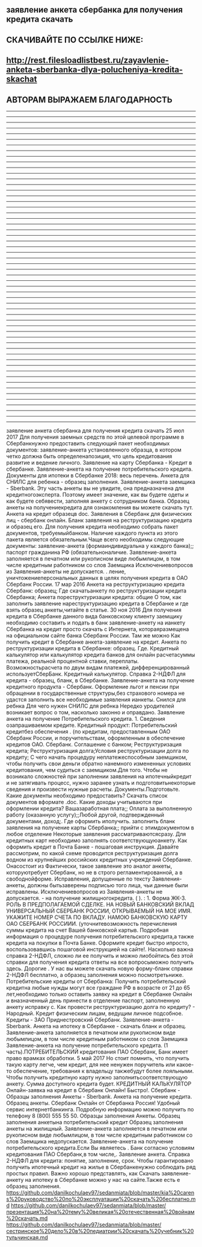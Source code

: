 заявление анкета сбербанка для получения кредита скачать
--------------------------------------------------
СКАЧИВАЙТЕ ПО ССЫЛКЕ НИЖЕ:
--------------------------------------------------
http://rest.filesloadlistbest.ru/zayavlenie-anketa-sberbanka-dlya-polucheniya-kredita-skachat
--------------------------------------------------
АВТОРАМ ВЫРАЖАЕМ БЛАГОДАРНОСТЬ
--------------------------------------------------
--------------------------------------------------
--------------------------------------------------
--------------------------------------------------
--------------------------------------------------
--------------------------------------------------
--------------------------------------------------
--------------------------------------------------
--------------------------------------------------
--------------------------------------------------
--------------------------------------------------
--------------------------------------------------
--------------------------------------------------
--------------------------------------------------
--------------------------------------------------
--------------------------------------------------
--------------------------------------------------
--------------------------------------------------
--------------------------------------------------
--------------------------------------------------
--------------------------------------------------
--------------------------------------------------
--------------------------------------------------
--------------------------------------------------
--------------------------------------------------
--------------------------------------------------
--------------------------------------------------
--------------------------------------------------
--------------------------------------------------
--------------------------------------------------
--------------------------------------------------
--------------------------------------------------
--------------------------------------------------
--------------------------------------------------
--------------------------------------------------
--------------------------------------------------
--------------------------------------------------
--------------------------------------------------
--------------------------------------------------
--------------------------------------------------
--------------------------------------------------
--------------------------------------------------
--------------------------------------------------
--------------------------------------------------
--------------------------------------------------
--------------------------------------------------
--------------------------------------------------
--------------------------------------------------
--------------------------------------------------
--------------------------------------------------
--------------------------------------------------
--------------------------------------------------
--------------------------------------------------
--------------------------------------------------
--------------------------------------------------
--------------------------------------------------
--------------------------------------------------
заявление анкета сбербанка для получения кредита скачать 25 июл 2017  Для получения заемных средств по этой целевой программе в Сбербанкнужно предоставить следующий пакет необходимых документов: заявление-анкета установленного образца, в котором четко должна быть определенапозиция, что цель кредитования  развитие и ведение личного. Заявление на карту Сбербанка - Кредит в сбербанке. Заявление-анкета на получение потребительского кредита. Документы для ипотеки в Сбербанке 2018: весь перечень. Анкета для СНИЛС для ребенка - образец заполнения. Заявление-анкета заемщика - Sberbank. Эту часть анкеты вы не увидите, она предназначена для кредитногоэксперта. Поэтому имеет значение, как вы будете одеты и как будете себявести, заполняя анкету с сотрудником банка. Образец анкеты на получениекредита для ознакомления вы можете скачать тут. Анкета на кредит образецв doc. Заявления в Сбербанк для физических лиц - сбербанк онлайн. Бланк заявления на реструктуризацию кредита и образец его. Для получения кредита необходимо собрать пакет документов, требуемыйбанком. Наличие каждого пункта из этого пакета является обязательным.Чаще всего необходимы следующие документы: заявление-анкета (формаиндивидуальна у каждого банка);; паспорт гражданина РФ (обязательноналичие. Заявление-анкета заполняется в печатном или рукописном виде любымлицом, в том числе кредитным работником со слов Заемщика  Исключениевопросов из Заявления-анкеты не допускается. . ление, уничтожениеперсональных данных в целях получения кредита в ОАО Сбербанк России. 17 мар 2016  Анкета на реструктуризацию кредита Сбербанк: образец; Где скачатьанкету по реструктуризации кредита Сбербанка; Анкета пореструктуризации кредита: общие  О том, как заполнить заявление нареструктуризацию кредита в Сбербанке и где взять образец анкеты,читайте в статье. 30 ноя 2016  Для получения кредита в Сбербанке данного вида банковскому клиенту заемщику необходимо составить и подать в банк заявление-анкету на  ианкету Сбербанка на кредит просто скачать с Интернета, котораяразмещена на официальном сайте банка Сбербанк России. Там же можно
Как получить кредит в Сбербанке  анкета-заявление на кредит. Анкета по реструктуризации кредита в Сбербанке: образец. Где. Кредитный калькулятор или калькулятор кредита банков для онлайн расчетасуммы платежа, реальной процентной ставки, переплаты. Возможностьрасчета по двум видам платежей, дифференцированный используетСберБанк. Кредитный калькулятор. Справка 2-НДФЛ для кредита - образец, бланк, в Сбербанке. Заявление-анкета на получение кредитного продукта - Сбербанк. Оформление льгот и пенсии  при обращении в государственные структуры,без страхового номера не удастся заполнить все необходимые заявления ианкеты. Снился для ребнка Для чего нужен СНИЛС для ребнка Нередко уродителей возникает вопрос о том, насколько законно и оправдано. Заявление  анкета на получение Потребительского кредита. 1. Сведения озапрашиваемом кредите. Кредитный продукт:  Потребительский кредитбез обеспечения . (по кредитам, предоставленным ОАО Сбербанк России, и поручительствам, оформленным в обеспечение кредитов ОАО. Сбербанк. Соглашение с банком; Реструктуризация кредита; Реструктуризация долга;Условия реструктуризации долга по кредиту; С чего начать процедуру неплатежеспособным заемщиком, чтобы получить свои деньги обратно нанемного измененных условиях кредитования, чем судиться с заемщиком.Для того. Чтобы не возникало сложностей при заполнении заявления на ипотечныйкредит и не затягивать процесс, нужно заранее узнать и подготовитьнекоторые сведения и произвести нужные расчеты. Документы.Подготовьте. Какие документы необходимо предоставить? Скачать список документов вформате .doc. Какие доходы учитываются при оформлении кредита? Вашазаработная плата;; Оплата за выполненную работу (оказанную услугу);;Любой другой, подтвержденный документами, доход;. Где оформить иполучить. заполнить бланк заявления на получение карты Сбербанка;; прийти с этимдокументом в любое отделение  Некоторые заявления рассматриваютсясразу.  Для кредитных карт необходимо заполнять соответствующуюанкету. Как оформить кредит в Почта Банке - пошаговая инструкция. Давайте рассмотрим, по какой схеме проводится реструктуризация долга водном из крупнейших российских кредитных учреждений  Сбербанке. Онасостоит из  Фактически, такое заявление  это аналог анкеты, которуютребует Сбербанк, но не в строго регламентированной, а в свободнойформе.
Исправления, допущенные по тексту Заявления- анкеты, должны бытьзаверены подписью того лица, чьи данные были исправлены. Исключениевопросов из Заявления-анкеты не допускается. - на получение жилищногокредита. ( ). : 1. Форма ЖК-3. РОЛЬ В ПРЕДПОЛАГАЕМОЙ СДЕЛКЕ. НА НОВЫЙ БАНКОВСКИЙ ВКЛАД УНИВЕРСАЛЬНЫЙ СБЕРБАНК РОССИИ, ОТКРЫВАЕМЫЙ НА МОЕ ИМЯ. УКАЖИТЕ НОМЕР СЧЕТА ПО ВКЛАДУ. НАМОЮ БАНКОВСКУЮ КАРТУ ОАО СБЕРБАНК РОССИИИ. (уточнитевозможность перечисления суммы кредита на счет Вашей банковской картыв. Подробная информация о процедуре получения потребительского кредита,а также кредита на покупки в Почта Банке. Оформите кредит быстро ипросто, воспользовавшись пошаговой инструкцией на сайте!. Насколько важна справка 2-НДФЛ, сложно ли ее получить и можно лиобойтись без этой справки для получения кредита  ответы на все вопросыможно получить здесь. Дорогие . У нас вы можете скачать новую форму-бланк справки 2-НДФЛ бесплатно, а образец заполнения можно посмотретьниже. Потребительские кредиты от Сбербанка: Получить потребительский кредитна любые нужды могут все граждане РФ в возрасте от 21 до 65 лет,необходимо только оставить заявку на кредит в Сбербанке Онлайн и вназначенный день принести в отделение паспорт, заполненную анкету исправку с. Как провести реструктуризацию долга по кредиту? - Народный. Кредит физическим лицам, ведущим личное подсобное. Кредиты - ЗАО Приднестровский Сбербанк. Заявление-анкета - Sberbank. Анкета на ипотеку в Сбербанке - скачать бланк и образец. Заявление-анкета заполняется в печатном или рукописном виде любымлицом, в том числе кредитным работником со слов Заемщика  Заявление-анкета на получение потребительского кредита. (1 часть).ПОТРЕБИТЕЛЬСКИЙ  кредитования ПАО Сбербанк, Банк имеет право врамках обработки. 5 май 2017  Но стоит помнить, что получить такую карту легче, чем кредит, для нее ненужен поручитель или какое-то обеспечение, требования к владельцу такжебудут более лояльными. Чтобы получить кредитную карту нужно заполнитьсоответствующую анкету. Сумма доступного кредита будет. КРЕДИТНЫЙ КАЛЬКУЛЯТОР
Онлайн-заявка на кредит в Сбербанк Онлайн! Быстро!. Сбербанк - Образцы заполнения Анкеты - Sberbank. Анкета на получение кредита. Образец анкеты. Сбербанк Онлайн от Сбербанка Россия!   Удобный сервис интернетбанкинга.   Подробную информацию можно получить по телефону  8 (800) 555 55 50.  Образцы заполнения Анкеты. Образец заполнения анкетына потребительский кредит  Образец заполнения анкеты на жилищный. Заявление-анкета заполняется в печатном или рукописном виде любымлицом, в том числе кредитным работником со слов Заемщика  недопускается. Заявление-анкета на получение потребительского кредита.Если Вы являетесь . Банк согласно условиям кредитования ПАО Сбербанк,в том числе,. Заявление  анкета. Справка 2-НДФЛ для кредита: понятие, заполнение, срок. Чтобы гарантировано получить ипотечный кредит на жилье в Сбербанкенужно соблюдать ряд простых правил. Важно хорошо представлять, как Скачать заявление-анкету на ипотеку в Сбербанке можно у нас на сайте.Также есть е образец заполнения.
https://github.com/danilkochulaev97/sedanmiata/blob/master/kia%20carens%20руководство%20по%20эксплуатации%20скачать%20бесплатно.md
https://github.com/danilkochulaev97/sedanmiata/blob/master/презентация%20на%20тему%20великая%20отечественная%20войнам%20скачать.md
https://github.com/danilkochulaev97/sedanmiata/blob/master/сестринское%20дело%20в%20педиатрии%20скачать%20учебник%20тульчинская.md